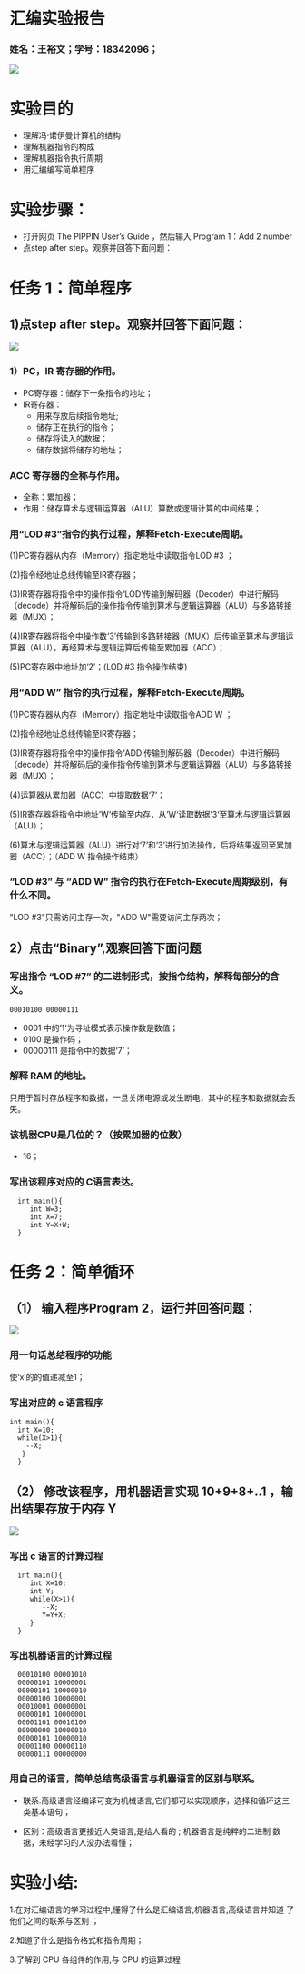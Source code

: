 #  汇编实验报告
### 姓名：王裕文；学号：18342096； 
![](images/35.png)


# 实验目的
* 理解冯·诺伊曼计算机的结构
* 理解机器指令的构成
* 理解机器指令执行周期
* 用汇编编写简单程序

# 实验步骤：

* 打开网页 The PIPPIN User’s Guide ，然后输入 Program 1：Add 2 number
* 点step after step。观察并回答下面问题：

# 任务 1：简单程序
## 1)点step after step。观察并回答下面问题：



![](images/36.png)






### 1）PC，IR 寄存器的作用。
* PC寄存器：储存下一条指令的地址；
* IR寄存器：
   * 用来存放后续指令地址;
   * 储存正在执行的指令；
   * 储存将读入的数据；
   * 储存数据将储存的地址；
### ACC 寄存器的全称与作用。
* 全称：累加器；
* 作用：储存算术与逻辑运算器（ALU）算数或逻辑计算的中间结果；
### 用“LOD #3”指令的执行过程，解释Fetch-Execute周期。

(1)PC寄存器从内存（Memory）指定地址中读取指令LOD  #3 ；

(2)指令经地址总线传输至IR寄存器；

(3)IR寄存器将指令中的操作指令‘LOD’传输到解码器（Decoder）中进行解码（decode）并将解码后的操作指令传输到算术与逻辑运算器（ALU）与多路转接器（MUX）；

(4)IR寄存器将指令中操作数‘3’传输到多路转接器（MUX）后传输至算术与逻辑运算器（ALU），再经算术与逻辑运算后传输至累加器（ACC）；

(5)PC寄存器中地址加‘2’；(LOD  #3 指令操作结束)

### 用“ADD W” 指令的执行过程，解释Fetch-Execute周期。
(1)PC寄存器从内存（Memory）指定地址中读取指令ADD W ；

(2)指令经地址总线传输至IR寄存器；

(3)IR寄存器将指令中的操作指令‘ADD’传输到解码器（Decoder）中进行解码（decode）并将解码后的操作指令传输到算术与逻辑运算器（ALU）与多路转接器（MUX）；

(4)运算器从累加器（ACC）中提取数据‘7’；

(5)IR寄存器将指令中地址’W‘传输至内存，从’W‘读取数据’3‘至算术与逻辑运算器（ALU）；

(6)算术与逻辑运算器（ALU）进行对‘7’和‘3’进行加法操作，后将结果返回至累加器（ACC）；（ADD W 指令操作结束）

### “LOD #3” 与 “ADD W” 指令的执行在Fetch-Execute周期级别，有什么不同。
"LOD #3"只需访问主存一次，"ADD W"需要访问主存两次；
## 2）点击“Binary”,观察回答下面问题
### 写出指令 “LOD #7” 的二进制形式，按指令结构，解释每部分的含义。
    00010100 00000111

    
* 0001 中的’1‘为寻址模式表示操作数是数值；
* 0100 是操作码；
* 00000111 是指令中的数据‘7’；
### 解释 RAM 的地址。
只用于暂时存放程序和数据，一旦关闭电源或发生断电，其中的程序和数据就会丢失。
### 该机器CPU是几位的？（按累加器的位数）
* 16；
### 写出该程序对应的 C语言表达。
      int main(){
         int W=3;
         int X=7;
         int Y=X+W;
      }
      
# 任务 2：简单循环
## （1） 输入程序Program 2，运行并回答问题：



![](images/37.png)



### 用一句话总结程序的功能
使‘x’的的值递减至1；
### 写出对应的 c 语言程序
    int main(){
      int X=10;
      while(X>1){
        --X;
       }
      }

## （2） 修改该程序，用机器语言实现 10+9+8+..1 ，输出结果存放于内存 Y




![](images/34.png)




### 写出 c 语言的计算过程
      int main(){
         int X=10;
         int Y;
         while(X>1){
            --X;
            Y=Y+X;
         }
      }

### 写出机器语言的计算过程


      00010100 00001010
      00000101 10000001
      00000101 10000010
      00000100 10000001
      00010001 00000001
      00000101 10000001
      00001101 00010100
      00000000 10000010
      00000101 10000010
      00001100 00000110
      00000111 00000000




### 用自己的语言，简单总结高级语言与机器语言的区别与联系。
* 联系:高级语言经编译可变为机械语言,它们都可以实现顺序，选择和循环这三类基本语句； 

* 区别：高级语言更接近人类语言,是给人看的 ; 机器语言是纯粹的二进制 
数据，未经学习的人没办法看懂；

# 实验小结:

1.在对汇编语言的学习过程中,懂得了什么是汇编语言,机器语言,高级语言并知道 了他们之间的联系与区别 ；

2.知道了什么是指令格式和指令周期；

3.了解到 CPU 各组件的作用,与 CPU 的运算过程


